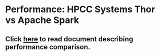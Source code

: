 <h1>Performance: HPCC Systems Thor vs Apache Spark</h1>

## Click [here](Documentation/README.md) to read document describing performance comparison.
